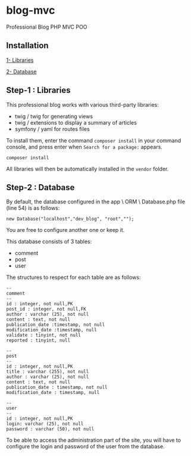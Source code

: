 # blog-mvc
Professional Blog PHP MVC POO

## Installation

[1- Libraries](https://github.com/julienLombard/blog-mvc/blob/master/README.md#step-1--libraries)

[2- Database](https://github.com/julienLombard/blog-mvc/blob/master/README.md#step-2--database)

## Step-1 : Libraries

This professional blog works with various third-party libraries:

- twig / twig for generating views
- twig / extensions to display a summary of articles
- symfony / yaml for routes files

To install them, enter the command `composer install` in your command console, and press enter when `Search for a package:` appears.

```
composer install
```

All libraries will then be automatically installed in the `vendor` folder.

## Step-2 : Database

By default, the database configured in the app \ ORM \ Database.php file (line 54) is as follows:

```
new Database("localhost","dev_blog", "root","");
```

You are free to configure another one or keep it.

This database consists of 3 tables:

- comment
- post
- user

The structures to respect for each table are as follows:

```
--
comment
--
id : integer, not null,PK
post_id : integer, not null,FK
author : varchar (25), not null
content : text, not null
publication_date :timestamp, not null
modification_date :timestamp, null
validate : tinyint, not null
reported : tinyint, null

--
post
--
id : integer, not null,PK
title : varchar (255), not null
author : varchar (25), not null
content : text, not null
publication_date : timestamp, not null
modification_date : timestamp, null

--
user
--
id : integer, not null,PK
login: varchar (25), not null
password : varchar (50), not null 

```

To be able to access the administration part of the site, you will have to configure the login and password of the user from the database.
